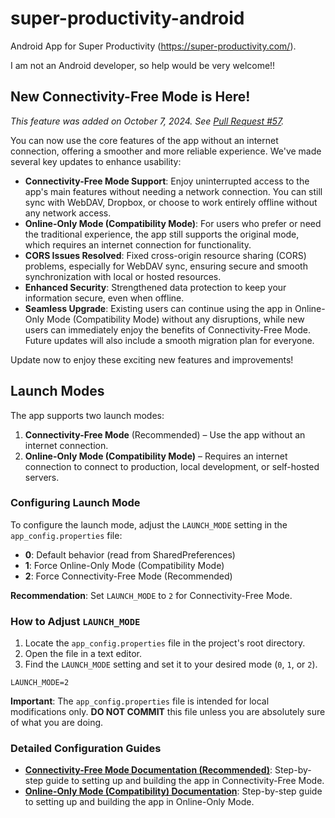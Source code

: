 # super-productivity-android

Android App for Super Productivity (https://super-productivity.com/).

I am not an Android developer, so help would be very welcome!!

## New Connectivity-Free Mode is Here!

*This feature was added on October 7, 2024. See [Pull Request #57](https://github.com/johannesjo/super-productivity-android/pull/57).*

You can now use the core features of the app without an internet connection, offering a smoother and more reliable experience. We've made several key updates to enhance usability:

- **Connectivity-Free Mode Support**: Enjoy uninterrupted access to the app's main features without needing a network connection. You can still sync with WebDAV, Dropbox, or choose to work entirely offline without any network access.
- **Online-Only Mode (Compatibility Mode)**: For users who prefer or need the traditional experience, the app still supports the original mode, which requires an internet connection for functionality.
- **CORS Issues Resolved**: Fixed cross-origin resource sharing (CORS) problems, especially for WebDAV sync, ensuring secure and smooth synchronization with local or hosted resources.
- **Enhanced Security**: Strengthened data protection to keep your information secure, even when offline.
- **Seamless Upgrade**: Existing users can continue using the app in Online-Only Mode (Compatibility Mode) without any disruptions, while new users can immediately enjoy the benefits of Connectivity-Free Mode. Future updates will also include a smooth migration plan for everyone.

Update now to enjoy these exciting new features and improvements!

## Launch Modes

The app supports two launch modes:

1. **Connectivity-Free Mode** (Recommended) – Use the app without an internet connection.
2. **Online-Only Mode (Compatibility Mode)** – Requires an internet connection to connect to production, local development, or self-hosted servers.

### Configuring Launch Mode

To configure the launch mode, adjust the `LAUNCH_MODE` setting in the `app_config.properties` file:

- **0**: Default behavior (read from SharedPreferences)
- **1**: Force Online-Only Mode (Compatibility Mode)
- **2**: Force Connectivity-Free Mode (Recommended)

**Recommendation**: Set `LAUNCH_MODE` to `2` for Connectivity-Free Mode.

### How to Adjust `LAUNCH_MODE`

1. Locate the `app_config.properties` file in the project's root directory.
2. Open the file in a text editor.
3. Find the `LAUNCH_MODE` setting and set it to your desired mode (`0`, `1`, or `2`).

```properties
LAUNCH_MODE=2
```

**Important**: The `app_config.properties` file is intended for local modifications only. **DO NOT COMMIT** this file unless you are absolutely sure of what you are doing.

### Detailed Configuration Guides

- **[Connectivity-Free Mode Documentation (Recommended)](./README_OFFLINE.md)**: Step-by-step guide to setting up and building the app in Connectivity-Free Mode.
- **[Online-Only Mode (Compatibility) Documentation](./README_ONLINE.md)**: Step-by-step guide to setting up and building the app in Online-Only Mode.